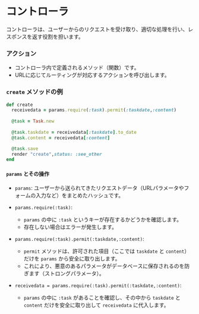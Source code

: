# コントローラ

コントローラは、ユーザーからのリクエストを受け取り、適切な処理を行い、レスポンスを返す役割を担います。

### アクション

- コントローラ内で定義されるメソッド（関数）です。
- URLに応じてルーティングが対応するアクションを呼び出します。

### `create` メソッドの例

```ruby
def create
  receivedata = params.require(:task).permit(:taskdate,:content)
  
  @task = Task.new
  
  @task.taskdate = receivedata[:taskdate].to_date
  @task.content = receivedata[:content]

  @task.save
  render "create",status: :see_other
end
```

#### `params` とその操作

- `params`: ユーザーから送られてきたリクエストデータ（URLパラメータやフォームの入力など）をまとめたハッシュです。

- `params.require(:task)`:
  - `params` の中に `:task` というキーが存在するかどうかを確認します。
  - 存在しない場合はエラーが発生します。

- `params.require(:task).permit(:taskdate,:content)`:
  - `permit` メソッドは、許可された項目（ここでは `taskdate` と `content`）だけを `params` から安全に取り出します。
  - これにより、悪意のあるパラメータがデータベースに保存されるのを防ぎます（ストロングパラメータ）。

- `receivedata = params.require(:task).permit(:taskdate,:content)`:
  - `params` の中に `:task` があることを確認し、その中から `taskdate` と `content` だけを安全に取り出して `receivedata` に代入します。 
        